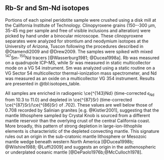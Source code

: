 ## Rb-Sr and Sm-Nd isotopes

<!--## Isotopes-->

Portions of each spinel peridotite sample were crushed using a disk mill at the
California Institute of Technology. Clinopyroxene grains (150--300 µm, 35-45 mg
per sample and free of visible inclusions and alteration) were picked by hand
under a binocular microscope. These clinopyroxene separates were analyzed for
strontium and neodymium isotopes at the University of Arizona, Tuscon following
the procedures described in @Otamendi2009 and @Drew2009. The samples were
spiked with mixed $^{147}$Sm-$^{150}$Nd tracers [@Wasserburg1981; @Ducea1998a].
Rb was measured on a quadrupole ICP-MS, while Sr was measured in static
multicollector mode on a VG 54 instrument. Sm was analyzed using a static
routine on a  VG Sector 54 multicollector thermal-ionization mass spectrometer,
and Nd was measured as an oxide on a multicollector VG 354 instrument. Results
are presented in @tbl:isotopes_table.

<!--[[isotopes]]-->

All samples are enriched in radiogenic \ce{^{143}Nd} (time-corrected
$\epsilon_{\textrm{Nd}}$ from 10.3 to 11.0) and depleted in \ce{^{87}Sr}
(time-corrected \ce{^{87}Sr}/\ce{^{86}Sr} of .702). These values are well below
those of 0.708 recorded by Salinian granites [e.g. @Kistler2001], suggesting
that the mantle lithosphere sampled by Crystal Knob is sourced from a different
mantle reservoir than the overlying crust of the central California coast. More
broadly, this pattern of strong depletion in large-ion-lithophile elements is
characteristic of the depleted convecting mantle. This signature rules out an
origin in the sub-cratonic mantle lithosphere or Mesozoic mantle wedge beneath
western North America [@Ducea1998b; @Wilshire1988; @Luffi2009] and suggests
an origin in the asthenospheric or underplated oceanic mantle
[@DePaolo1976b;@McCulloch1978].

<!--[[isotopes_table]]-->


